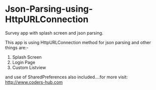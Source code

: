 # Json-Parsing-using-HttpURLConnection
Survey app with splash screen and json parsing.

This app is using HttpURLConnection method for json parsing and other things are:-

1. Splash Screen
2. Login Page
3. Custom Listview

and use of SharedPreferences also included....for more visit: http://www.coders-hub.com
